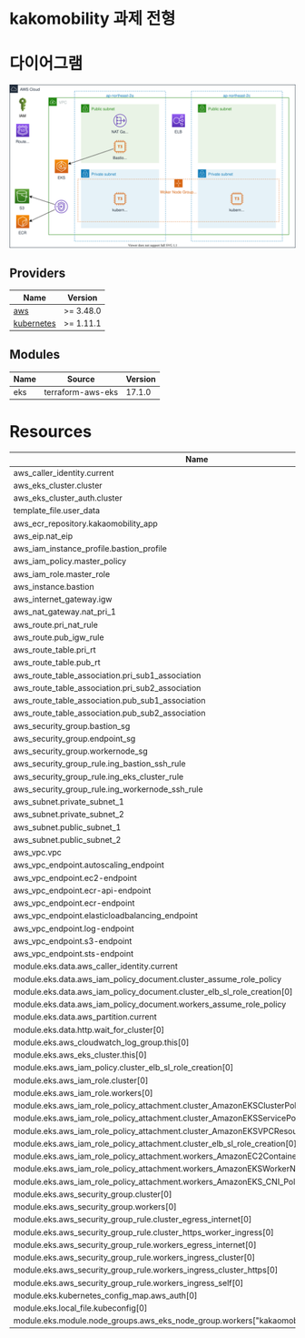 # kakomobility 과제 전형

# 다이어그램
![eks](./eks.svg)

## Providers

| Name | Version |
|------|---------|
| <a name="provider_aws"></a> [aws](#provider\_aws) | >= 3.48.0 |
| <a name="provider_kubernetes"></a> [kubernetes](#provider\_kubernetes) | >= 1.11.1 |

## Modules
| Name | Source | Version |
|------|--------|---------|
|eks| terraform-aws-eks | 17.1.0 |

# Resources
|Name|Type|
|------|---|
|aws_caller_identity.current|data|
|aws_eks_cluster.cluster|data|
|aws_eks_cluster_auth.cluster|data|
|template_file.user_data|data|
|aws_ecr_repository.kakaomobility_app|resource|
|aws_eip.nat_eip|resource|
|aws_iam_instance_profile.bastion_profile|resource|        
|aws_iam_policy.master_policy|resource|
|aws_iam_role.master_role|resource|
|aws_instance.bastion|resource|
|aws_internet_gateway.igw|resource|
|aws_nat_gateway.nat_pri_1|resource|
|aws_route.pri_nat_rule|resource|
|aws_route.pub_igw_rule|resource|
|aws_route_table.pri_rt|resource|
|aws_route_table.pub_rt|resource|
|aws_route_table_association.pri_sub1_association|resource|
|aws_route_table_association.pri_sub2_association|resource|
|aws_route_table_association.pub_sub1_association|resource|
|aws_route_table_association.pub_sub2_association|resource|
|aws_security_group.bastion_sg|resource|
|aws_security_group.endpoint_sg|resource|
|aws_security_group.workernode_sg|resource|
|aws_security_group_rule.ing_bastion_ssh_rule|resource|    
|aws_security_group_rule.ing_eks_cluster_rule|resource|    
|aws_security_group_rule.ing_workernode_ssh_rule |resource|
|aws_subnet.private_subnet_1|resource|
|aws_subnet.private_subnet_2|resource|
|aws_subnet.public_subnet_1|resource|
|aws_subnet.public_subnet_2|resource|
|aws_vpc.vpc|resource|
|aws_vpc_endpoint.autoscaling_endpoint|resource|
|aws_vpc_endpoint.ec2-endpoint|resource|
|aws_vpc_endpoint.ecr-api-endpoint|resource|
|aws_vpc_endpoint.ecr-endpoint|resource|
|aws_vpc_endpoint.elasticloadbalancing_endpoint|resource|
|aws_vpc_endpoint.log-endpoint|resource|
|aws_vpc_endpoint.s3-endpoint|resource|
|aws_vpc_endpoint.sts-endpoint|resource|
|module.eks.data.aws_caller_identity.current|data|
|module.eks.data.aws_iam_policy_document.cluster_assume_role_policy|data|
|module.eks.data.aws_iam_policy_document.cluster_elb_sl_role_creation[0]|data|
|module.eks.data.aws_iam_policy_document.workers_assume_role_policy|data|
|module.eks.data.aws_partition.current|data|
|module.eks.data.http.wait_for_cluster[0]|data|
|module.eks.aws_cloudwatch_log_group.this[0]|resource|
|module.eks.aws_eks_cluster.this[0]|resource|
|module.eks.aws_iam_policy.cluster_elb_sl_role_creation[0]|resource|
|module.eks.aws_iam_role.cluster[0]|resource|
|module.eks.aws_iam_role.workers[0]|resource|
|module.eks.aws_iam_role_policy_attachment.cluster_AmazonEKSClusterPolicy[0]|resource|
|module.eks.aws_iam_role_policy_attachment.cluster_AmazonEKSServicePolicy[0]|resource|
|module.eks.aws_iam_role_policy_attachment.cluster_AmazonEKSVPCResourceControllerPolicy[0]|resource|
|module.eks.aws_iam_role_policy_attachment.cluster_elb_sl_role_creation[0]|resource|
|module.eks.aws_iam_role_policy_attachment.workers_AmazonEC2ContainerRegistryReadOnly[0]|resource|
|module.eks.aws_iam_role_policy_attachment.workers_AmazonEKSWorkerNodePolicy[0]|resource|
|module.eks.aws_iam_role_policy_attachment.workers_AmazonEKS_CNI_Policy[0]|resource|
|module.eks.aws_security_group.cluster[0]|resource|
|module.eks.aws_security_group.workers[0]|resource|
|module.eks.aws_security_group_rule.cluster_egress_internet[0]|resource|
|module.eks.aws_security_group_rule.cluster_https_worker_ingress[0]|resource|
|module.eks.aws_security_group_rule.workers_egress_internet[0]|resource|
|module.eks.aws_security_group_rule.workers_ingress_cluster[0]|resource|
|module.eks.aws_security_group_rule.workers_ingress_cluster_https[0]|resource|
|module.eks.aws_security_group_rule.workers_ingress_self[0]|resource|
|module.eks.kubernetes_config_map.aws_auth[0]|resource|
|module.eks.local_file.kubeconfig[0]|resource|
|module.eks.module.node_groups.aws_eks_node_group.workers["kakaomobility-eks-group"]|resource|
